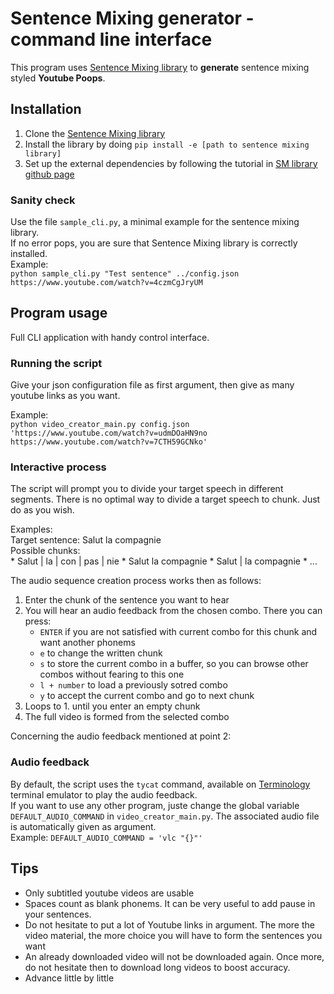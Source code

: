 # Sentence Mixing generator - command line interface

This program uses [Sentence Mixing library](http://github.com/pop123123123/sentence-mixing) to **generate** sentence mixing styled **Youtube Poops**.

## Installation

1. Clone the [Sentence Mixing library](http://github.com/pop123123123/sentence-mixing)
2. Install the library by doing ```pip install -e [path to sentence mixing library]```
3. Set up the external dependencies by following the tutorial in [SM library github page](https://github.com/pop123123123/sentence-mixing)

### Sanity check

Use the file ```sample_cli.py```,  a minimal example for the sentence mixing library.  
If no error pops, you are sure that Sentence Mixing library is correctly installed.  
Example:  
```python sample_cli.py "Test sentence" ../config.json https://www.youtube.com/watch?v=4czmCgJryUM```

## Program usage

Full CLI application with handy control interface.

### Running the script

Give your json configuration file as first argument, then give as many youtube links as you want.  

Example:  
```python video_creator_main.py config.json 'https://www.youtube.com/watch?v=udmDOaHN9no https://www.youtube.com/watch?v=7CTH59GCNko'```

### Interactive process

The script will prompt you to divide your target speech in different segments.
There is no optimal way to divide a target speech to chunk. Just do as you wish.

Examples:  
Target sentence: Salut la compagnie  
Possible chunks:  
	* Salut | la | con | pas | nie
	* Salut la compagnie
	* Salut | la compagnie
	* ...

The audio sequence creation process works then as follows:
1. Enter the chunk of the sentence you want to hear
2. You will hear an audio feedback from the chosen combo. There you can press:
	* ```ENTER``` if you are not satisfied with current combo for this chunk and want another phonems
	* ```e``` to change the written chunk
	* ```s``` to store the current combo in a buffer, so you can browse other combos without fearing to this one
	* ```l + number``` to load a previously sotred combo
	* ```y``` to accept the current combo and go to next chunk
3. Loops to 1. until you enter an empty chunk
4. The full video is formed from the selected combo

Concerning the audio feedback mentioned at point 2:  

### Audio feedback

By default, the script uses the ```tycat``` command, available on [Terminology](https://github.com/borisfaure/terminology) terminal emulator to play the audio feedback.  
If you want to use any other program, juste change the global variable ```DEFAULT_AUDIO_COMMAND``` in ```video_creator_main.py```. The associated audio file is automatically given as argument.  
Example: ```DEFAULT_AUDIO_COMMAND = 'vlc "{}"'```

## Tips

* Only subtitled youtube videos are usable
* Spaces count as blank phonems. It can be very useful to add pause in your sentences.
* Do not hesitate to put a lot of Youtube links in argument. The more the video material, the more choice you will have to form the sentences you want
* An already downloaded video will not be downloaded again. Once more, do not hesitate then to download long videos to boost accuracy.
* Advance little by little
